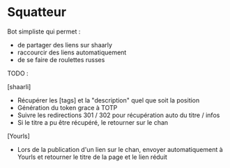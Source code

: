 Squatteur
=========

Bot simpliste qui permet :
  - de partager des liens sur shaarly
  - raccourcir des liens automatiquement
  - de se faire de roulettes russes
   
  
TODO :
  
[shaarli]
  * Récupérer les [tags] et la "description" quel que soit la position
  * Génération du token grace à TOTP
  * Suivre les redirections 301 / 302 pour récupération auto du titre / infos
  * Si le titre a pu être récupéré, le retourner sur le chan

[Yourls]
  * Lors de la publication d'un lien sur le chan, envoyer automatiquement à Yourls et retourner le titre de la page et le lien réduit

  
